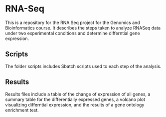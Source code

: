 # RNA-Seq
This is a repository for the RNA Seq project for the Genomics and Bioinformatics course. It describes the steps taken to analyze RNASeq data under two experimental conditions and determine differntial gene expression. 
## Scripts
The folder scripts includes Sbatch scripts used to each step of the analysis.
## Results
Results files include a table of the change of expression of all genes, a summary table for the differentially expressed genes, a volcano plot visualizing differntial expression, and the results of a gene ontology enrichment test.
